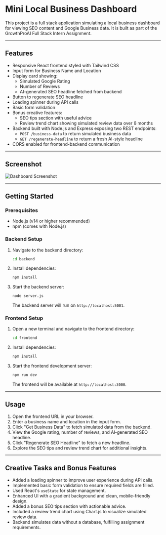 # Mini Local Business Dashboard

This project is a full stack application simulating a local business dashboard for viewing SEO content and Google Business data. It is built as part of the GrowthProAI Full Stack Intern Assignment.

---

## Features

- Responsive React frontend styled with Tailwind CSS
- Input form for Business Name and Location
- Display card showing:
  - Simulated Google Rating
  - Number of Reviews
  - AI-generated SEO headline fetched from backend
- Button to regenerate SEO headline
- Loading spinner during API calls
- Basic form validation
- Bonus creative features:
  - SEO tips section with useful advice
  - Review trend chart showing simulated review data over 6 months
- Backend built with Node.js and Express exposing two REST endpoints:
  - `POST /business-data` to return simulated business data
  - `GET /regenerate-headline` to return a fresh AI-style headline
- CORS enabled for frontend-backend communication

---

## Screenshot

![Dashboard Screenshot](./Screenshot%202025-07-06%20at%208.49.34 PM.png)

---

## Getting Started

### Prerequisites

- Node.js (v14 or higher recommended)
- npm (comes with Node.js)

### Backend Setup

1. Navigate to the backend directory:

   ```bash
   cd backend
   ```

2. Install dependencies:

   ```bash
   npm install
   ```

3. Start the backend server:

   ```bash
   node server.js
   ```

   The backend server will run on `http://localhost:5001`.

### Frontend Setup

1. Open a new terminal and navigate to the frontend directory:

   ```bash
   cd frontend
   ```

2. Install dependencies:

   ```bash
   npm install
   ```

3. Start the frontend development server:

   ```bash
   npm run dev
   ```

   The frontend will be available at `http://localhost:3000`.

---

## Usage

1. Open the frontend URL in your browser.
2. Enter a business name and location in the input form.
3. Click "Get Business Data" to fetch simulated data from the backend.
4. View the Google rating, number of reviews, and AI-generated SEO headline.
5. Click "Regenerate SEO Headline" to fetch a new headline.
6. Explore the SEO tips and review trend chart for additional insights.

---

## Creative Tasks and Bonus Features

- Added a loading spinner to improve user experience during API calls.
- Implemented basic form validation to ensure required fields are filled.
- Used React's `useState` for state management.
- Enhanced UI with a gradient background and clean, mobile-friendly design.
- Added a bonus SEO tips section with actionable advice.
- Included a review trend chart using Chart.js to visualize simulated review data.
- Backend simulates data without a database, fulfilling assignment requirements.